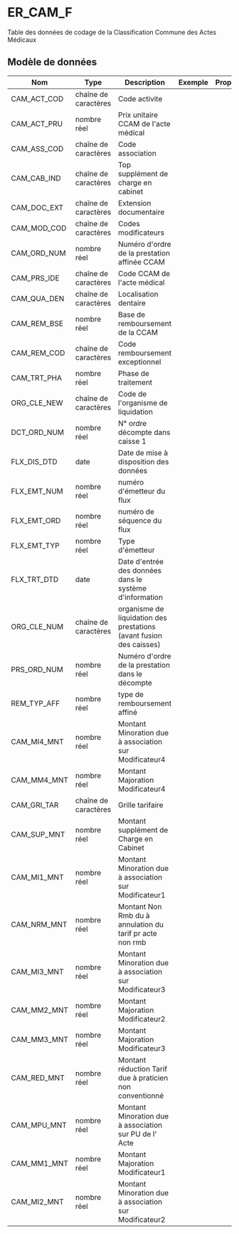 # ER_CAM_F

Table des données de codage de la Classification Commune des Actes Médicaux


## Modèle de données

|Nom|Type|Description|Exemple|Propriétés|
|-|-|-|-|-|
|CAM_ACT_COD|chaîne de caractères|Code activite|||
|CAM_ACT_PRU|nombre réel|Prix unitaire CCAM de l'acte médical|||
|CAM_ASS_COD|chaîne de caractères|Code association|||
|CAM_CAB_IND|chaîne de caractères|Top supplément de charge en cabinet|||
|CAM_DOC_EXT|chaîne de caractères|Extension documentaire|||
|CAM_MOD_COD|chaîne de caractères|Codes modificateurs|||
|CAM_ORD_NUM|nombre réel|Numéro d'ordre de la prestation affinée CCAM|||
|CAM_PRS_IDE|chaîne de caractères|Code CCAM de l'acte médical|||
|CAM_QUA_DEN|chaîne de caractères|Localisation dentaire|||
|CAM_REM_BSE|nombre réel|Base de remboursement de la CCAM|||
|CAM_REM_COD|chaîne de caractères|Code remboursement exceptionnel|||
|CAM_TRT_PHA|nombre réel|Phase de traitement|||
|ORG_CLE_NEW|chaîne de caractères|Code de l'organisme de liquidation|||
|DCT_ORD_NUM|nombre réel|N° ordre décompte dans caisse                      1|||
|FLX_DIS_DTD|date|Date de mise à disposition des données|||
|FLX_EMT_NUM|nombre réel|numéro d'émetteur du flux|||
|FLX_EMT_ORD|nombre réel|numéro de séquence du flux|||
|FLX_EMT_TYP|nombre réel|Type d'émetteur|||
|FLX_TRT_DTD|date|Date d'entrée des données dans le système d'information|||
|ORG_CLE_NUM|chaîne de caractères|organisme de liquidation des prestations (avant fusion des caisses)|||
|PRS_ORD_NUM|nombre réel|Numéro d'ordre de la prestation dans le décompte|||
|REM_TYP_AFF|nombre réel|type de remboursement affiné|||
|CAM_MI4_MNT|nombre réel|Montant Minoration due à association sur Modificateur4|||
|CAM_MM4_MNT|nombre réel|Montant Majoration Modificateur4|||
|CAM_GRI_TAR|chaîne de caractères|Grille tarifaire|||
|CAM_SUP_MNT|nombre réel|Montant supplément de Charge en Cabinet|||
|CAM_MI1_MNT|nombre réel|Montant Minoration due à association sur Modificateur1|||
|CAM_NRM_MNT|nombre réel|Montant Non Rmb du à annulation du tarif pr acte non rmb|||
|CAM_MI3_MNT|nombre réel|Montant Minoration due à association sur Modificateur3|||
|CAM_MM2_MNT|nombre réel|Montant Majoration Modificateur2|||
|CAM_MM3_MNT|nombre réel|Montant Majoration Modificateur3|||
|CAM_RED_MNT|nombre réel|Montant réduction Tarif due à praticien non conventionné|||
|CAM_MPU_MNT|nombre réel|Montant Minoration due à association sur PU de l' Acte|||
|CAM_MM1_MNT|nombre réel|Montant Majoration Modificateur1|||
|CAM_MI2_MNT|nombre réel|Montant Minoration due à association sur Modificateur2|||
